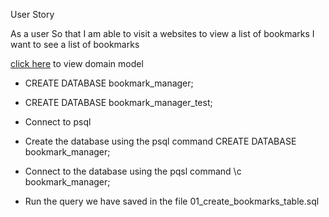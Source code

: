 
User Story 

As a user
So that I am able to visit a websites to view a list of bookmarks
I want to see a list of bookmarks 



[click here](https://excalidraw.com/#json=-TV9lO1UOlT2AKSrsiS1j,i_WiZKJIJeezEZMtTgTcwA) to view domain model 


* CREATE DATABASE bookmark_manager;
* CREATE DATABASE bookmark_manager_test;

* Connect to psql
* Create the database using the psql command CREATE DATABASE bookmark_manager;
* Connect to the database using the pqsl command \c bookmark_manager;
* Run the query we have saved in the file       01_create_bookmarks_table.sql
